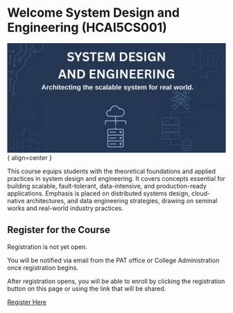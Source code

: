 # Welcome System Design and Engineering (HCAI5CS001)
![Image title](./images/SDE-web-banner.jpg){ align=center }

This course equips students with the theoretical foundations and applied practices in system design and engineering. It covers concepts essential for building scalable, fault-tolerant, data-intensive, and production-ready applications. Emphasis is placed on distributed systems design, cloud-native architectures, and data engineering strategies, drawing on seminal works and real-world industry practices.


## Register for the Course
Registration is not yet open.

You will be notified via email from the PAT office or College Administration once registration begins.

After registration opens, you will be able to enroll by clicking the registration button on this page or using the link that will be shared.

[Register Here](#)

